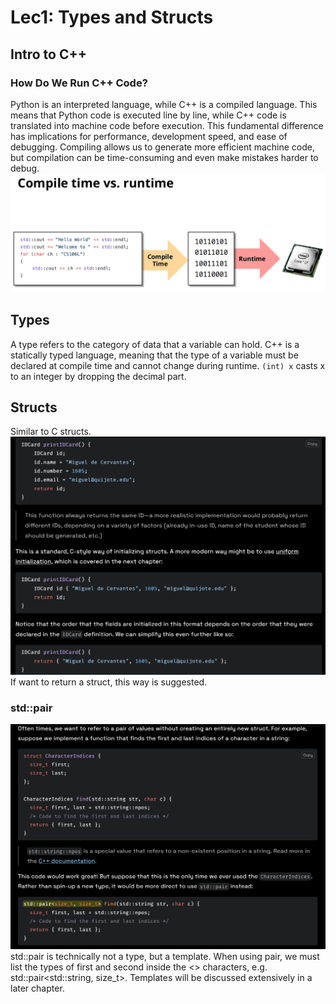 # Lec1: Types and Structs
## Intro to C++
### How Do We Run C++ Code?
Python is an interpreted language, while C++ is a compiled language.
This means that Python code is executed line by line, while C++ code is translated into machine code before execution.
This fundamental difference has implications for performance, development speed, and ease of debugging.
Compiling allows us to generate more efficient machine code, but compilation can be time-consuming and even make mistakes harder to debug.
![1757742228767](image/lec1/1757742228767.png)

## Types
A type refers to the category of data that a variable can hold.
C++ is a statically typed language, meaning that the type of a variable must be declared at compile time and cannot change during runtime.
`(int) x` casts x to an integer by dropping the decimal part.

## Structs
Similar to C structs.
![1757775220884](image/lec1/1757775220884.png)
If want to return a struct, this way is suggested.

### std::pair
![1757775510525](image/lec1/1757775510525.png)
std::pair is technically not a type, but a template.
When using pair, we must list the types of first and second inside the <> characters, e.g. std::pair<std::string, size_t>.
Templates will be discussed extensively in a later chapter.
